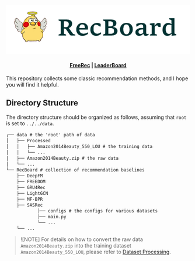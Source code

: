 

![](srcs/logo.png)


<h4 align="center">
    <p>
        <a href="https://github.com/MTandHJ/freerec">FreeRec</a> |
        <a href="https://painted-lilac-f2f.notion.site/Baselines-43ed27a7e7d54e3390fbbcbb293df485?pvs=4">LeaderBoard</a>
    </p>
</h4>

This repository collects some classic recommendation methods, and I hope you will find it helpful.


## Directory Structure

The directory structure should be organized as follows, assuming that `root` is set to `../../data`.


```
┌── data # the 'root' path of data
│	├── Processed
│	│	├── Amazon2014Beauty_550_LOU # the training data
│	│	└── ...
│	├── Amazon2014Beauty.zip # the raw data
│	└── ...
└── RecBoard # collection of recommendation baselines
	├── DeepFM
	├── FREEDOM
	├── GRU4Rec
	├── LightGCN
	├── MF-BPR
	├── SASRec
            ├── configs # the configs for various datasets
            ├── main.py
            └── ...
	└── ...
```

>![NOTE]
> For details on how to convert the raw data `Amazon2014Beauty.zip` into the training dataset `Amazon2014Beauty_550_LOU`, please refer to [Dataset Processing](https://github.com/MTandHJ/freerec/blob/master/dataset%20processing.md).
